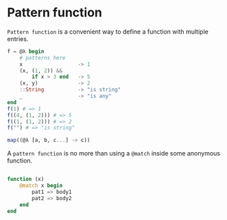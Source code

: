 Pattern function
=========================

`Pattern function` is a convenient way to define a function with multiple entries.

```julia
f = @λ begin
    # patterns here
    x                  -> 1
    (x, (1, 2)) && 
        if x > 3 end   -> 5
    (x, y)             -> 2
    ::String           -> "is string"
    _                  -> "is any"
end
f(1) # => 1
f((4, (1, 2))) # => 5
f((1, (1, 2))) # => 2
f("") # => "is string"

map((@λ [a, b, c...] -> c))

```

A `pattern function` is no more than using a `@match` inside some anonymous function.

```julia

function (x)
    @match x begin
        pat1 => body1
        pat2 => body2
    end
end

```  